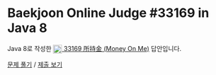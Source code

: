 # Baekjoon Online Judge #33169 in Java 8
Java 8로 작성한 [<img src="https://static.solved.ac/tier_small/1.svg" height="20" align="center">
33169 所持金 (Money On Me)](https://www.acmicpc.net/problem/33169) 답안입니다.

[문제 풀기](https://www.acmicpc.net/problem/33169) /
[제출 보기](https://www.acmicpc.net/source/88612011)
